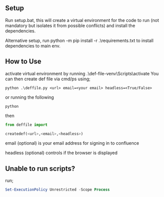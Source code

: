 <h2>Setup</h2>

Run setup.bat, this will create a virtual environment for the code to run (not mandatory but isolates it from possible conflicts) and install the dependencies.

Alternative setup, run python -m pip install -r .\requirements.txt to install dependencies to main env.

<h2>How to Use</h2>

activate virtual environment by running .\def-file-venv\Scripts\activate
You can then create def file via cmd/ps using; 
```batch 
python .\deffile.py <url> email=<your email> headless=<True/False>
```

or running the following

```batch
python
```
then
```python
from deffile import 

createdef(<url>,<email>,<headless>)
```

email (optional) is your email address for signing in to confluence

headless (optional) controls if the browser is displayed

<h2>Unable to run scripts?</h2>
run;

```PowerShell
Set-ExecutionPolicy Unrestricted -Scope Process
```